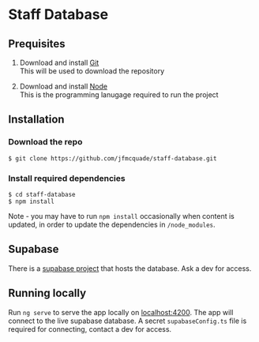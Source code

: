 # Staff Database

## Prequisites

1. Download and install [Git](https://git-scm.com/downloads)  
   This will be used to download the repository

2. Download and install [Node](https://nodejs.org/en/download/)  
   This is the programming lanugage required to run the project

## Installation

### Download the repo
```
$ git clone https://github.com/jfmcquade/staff-database.git
```

### Install required dependencies
```
$ cd staff-database
$ npm install
```
Note - you may have to run `npm install` occasionally when content is updated, in order to update the dependencies in `/node_modules`.

## Supabase

There is a [supabase project](https://app.supabase.com/project/sryrsmsaaaewombnktiu) that hosts the database. Ask a dev for access.

## Running locally

Run `ng serve` to serve the app locally on [localhost:4200](http://localhost:4200/). The app will connect to the live supabase database. A secret `supabaseConfig.ts` file is required for connecting, contact a dev for access.